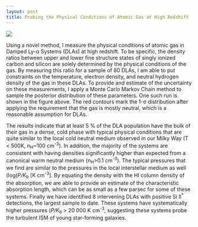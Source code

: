 ```yaml
---
layout: post
title: Probing the Physical Conditions of Atomic Gas at High Redshift
---
```

<img src="{{ site.baseurl }}/images/SiC.png">

Using a novel method, I measure the physical conditions of atomic gas
in Damped Ly-&alpha; Systems (DLAs) at high redshift. To be specific,
the density ratios between upper and lower fine structure states of singly
ionized carbon and silicon are solely determined by the physical
conditions of the gas. By measuring this ratio for a sample of 80
DLAs, I am able to put constraints on the temperature, electron
density, and neutral hydrogen density of the gas in these DLAs. To
provide and estimate of the uncertainty on these measurements, I apply
a Monte Carlo Markov Chain method to sample the posterior distribution
of these parameters. One such run is shown in the figure above. The
red contours mark the 1-&sigma; distribution after applying the
requirement that the gas is mostly neutral, which is a reasonable
assumption for DLAs.

The results indicate that at least 5 % of the DLA population have the bulk of
their gas in a dense, cold phase with typical physical conditions that
are quite similar to the local cold neutral medium observed in our
Milky Way (T < 500K, n<sub>H</sub>~100 cm<sup>-3</sup>). In addition,
the majority of the systems are consistent with having densities
significantly higher than expected from a canonical warm neutral
medium (n<sub>H</sub>>0.1 cm<sup>-3</sup>). The typical
pressures that we find are similar to the pressures in the local
interstellar medium as well (log(_P/K_<sub>b</sub>
[K cm<sup>-3</sup>]. By equating the density with the HI column density
of the absorption, we are able to provide an estimate of the
characteristic absorption length, which can be as small as a few
parsec for some of these systems. Finally we have identified 8
intervening DLAs with positive Si II<sup>*</sup> detections, the
largest sample to date. These systems have systematically higher
pressures (_P/K_<sub>b</sub> > 20 000 K cm<sup>-3</sup>, suggesting
these systems probe the turbulent ISM of young star-forming galaxies.

